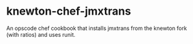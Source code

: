 knewton-chef-jmxtrans
=====================

An opscode chef cookbook that installs jmxtrans from the knewton fork (with ratios) and uses runit.